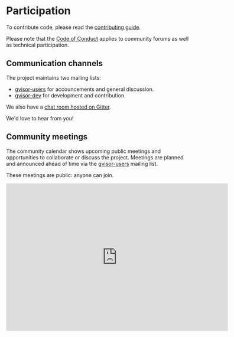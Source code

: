# Participation

To contribute code, please read the [contributing guide](../CONTRIBUTING.md).

Please note that the [Code of Conduct](../CODE_OF_CONDUCT.md) applies to
community forums as well as technical participation.

## Communication channels

The project maintains two mailing lists:

*   [gvisor-users][gvisor-users] for accouncements and general discussion.
*   [gvisor-dev][gvisor-dev] for development and contribution.

We also have a [chat room hosted on Gitter][gitter-chat].

We'd love to hear from you!

## Community meetings

The community calendar shows upcoming public meetings and opportunities to
collaborate or discuss the project. Meetings are planned and announced ahead of
time via the [gvisor-users][gvisor-users] mailing list.

These meetings are public: anyone can join.

<iframe src="https://calendar.google.com/calendar/b/1/embed?showTitle=0&amp;height=600&amp;wkst=1&amp;bgcolor=%23FFFFFF&amp;src=bd6f4k210u3ukmlj9b8vl053fk%40group.calendar.google.com&amp;color=%23AB8B00&amp;ctz=America%2FLos_Angeles" style="border-width:0" width="600" height="400" frameborder="0" scrolling="no"></iframe>

[gitter-chat]: https://gitter.im/gvisor/community
[gvisor-dev]: https://groups.google.com/forum/#!forum/gvisor-dev
[gvisor-users]: https://groups.google.com/forum/#!forum/gvisor-users

